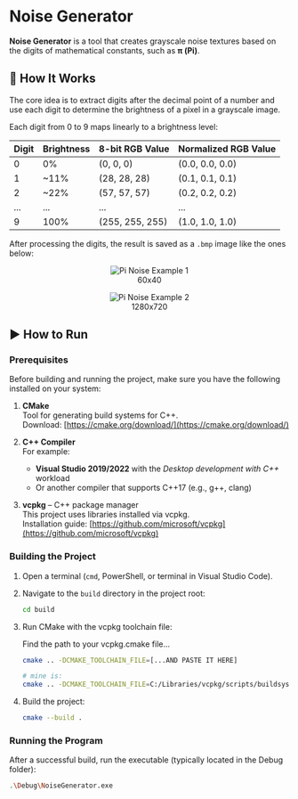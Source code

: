 # Noise Generator

**Noise Generator** is a tool that creates grayscale noise textures based on the digits of mathematical constants, such as **π (Pi)**.

## 🧠 How It Works

The core idea is to extract digits after the decimal point of a number and use each digit to determine the brightness of a pixel in a grayscale image.

Each digit from 0 to 9 maps linearly to a brightness level:

<div align="center">
  
| Digit | Brightness | 8-bit RGB Value | Normalized RGB Value |
|-------|------------|------------------|-----------------------|
| 0     | 0%         | (0, 0, 0)        | (0.0, 0.0, 0.0)       |
| 1     | ~11%       | (28, 28, 28)     | (0.1, 0.1, 0.1)       |
| 2     | ~22%       | (57, 57, 57)     | (0.2, 0.2, 0.2)       |
| ...   | ...        | ...              | ...                   |
| 9     | 100%       | (255, 255, 255)  | (1.0, 1.0, 1.0)       |
  
</div>

After processing the digits, the result is saved as a `.bmp` image like the ones below:

<p align="center">
  <img src="https://github.com/user-attachments/assets/1fae23a5-b357-4caa-afa0-0ead2e4c621e" alt="Pi Noise Example 1">
  <br>
  60x40
</p>

<p align="center">
  <img src="https://github.com/user-attachments/assets/a191f514-319f-450a-8c6e-794435b9b7cb" alt="Pi Noise Example 2">
  <br>
  1280x720
</p>

## ▶️ How to Run

### Prerequisites

Before building and running the project, make sure you have the following installed on your system:

1. **CMake**  
   Tool for generating build systems for C++.  
   Download: [https://cmake.org/download/](https://cmake.org/download/)

2. **C++ Compiler**  
   For example:
   - **Visual Studio 2019/2022** with the *Desktop development with C++* workload
   - Or another compiler that supports C++17 (e.g., g++, clang)

3. **vcpkg** – C++ package manager  
   This project uses libraries installed via vcpkg.  
   Installation guide: [https://github.com/microsoft/vcpkg](https://github.com/microsoft/vcpkg)

### Building the Project

1. Open a terminal (`cmd`, PowerShell, or terminal in Visual Studio Code).
2. Navigate to the `build` directory in the project root:
   ```bash
   cd build
3. Run CMake with the vcpkg toolchain file:

   Find the path to your vcpkg.cmake file...

   ```bash
   cmake .. -DCMAKE_TOOLCHAIN_FILE=[...AND PASTE IT HERE]

   # mine is:
   cmake .. -DCMAKE_TOOLCHAIN_FILE=C:/Libraries/vcpkg/scripts/buildsystems/vcpkg.cmake
5. Build the project:
   ```bash
   cmake --build .

 ### Running the Program

   After a successful build, run the executable (typically located in the Debug folder):
   ```bash
   .\Debug\NoiseGenerator.exe
